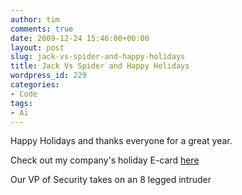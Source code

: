 ```yaml
---
author: tim
comments: true
date: 2009-12-24 15:46:00+00:00
layout: post
slug: jack-vs-spider-and-happy-holidays
title: Jack Vs Spider and Happy Holidays
wordpress_id: 229
categories:
- Code
tags:
- Ai
---
```


Happy Holidays and thanks everyone for a great year.  

  

Check out my company's holiday E-card [here](http://www.alexanderinteractive.com/holiday/2009/)  

  

Our VP of Security takes on an 8 legged intruder  

  


